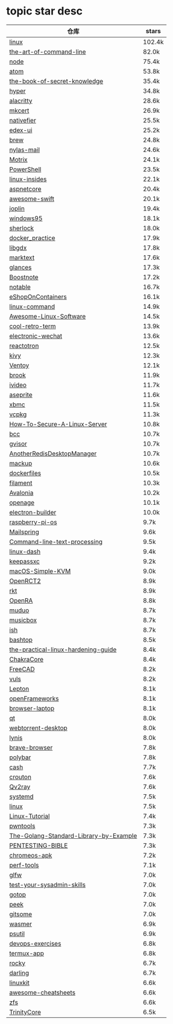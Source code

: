 # topic star desc 




|  仓库   | stars  | 
|-----|-------| 
|[linux](https://github.com/torvalds/linux.git)|102.4k|
|[the-art-of-command-line](https://github.com/jlevy/the-art-of-command-line.git)|82.0k|
|[node](https://github.com/nodejs/node.git)|75.4k|
|[atom](https://github.com/atom/atom.git)|53.8k|
|[the-book-of-secret-knowledge](https://github.com/trimstray/the-book-of-secret-knowledge.git)|35.4k|
|[hyper](https://github.com/vercel/hyper.git)|34.8k|
|[alacritty](https://github.com/alacritty/alacritty.git)|28.6k|
|[mkcert](https://github.com/FiloSottile/mkcert.git)|26.9k|
|[nativefier](https://github.com/jiahaog/nativefier.git)|25.5k|
|[edex-ui](https://github.com/GitSquared/edex-ui.git)|25.2k|
|[brew](https://github.com/Homebrew/brew.git)|24.8k|
|[nylas-mail](https://github.com/nylas/nylas-mail.git)|24.6k|
|[Motrix](https://github.com/agalwood/Motrix.git)|24.1k|
|[PowerShell](https://github.com/PowerShell/PowerShell.git)|23.5k|
|[linux-insides](https://github.com/0xAX/linux-insides.git)|22.1k|
|[aspnetcore](https://github.com/dotnet/aspnetcore.git)|20.4k|
|[awesome-swift](https://github.com/matteocrippa/awesome-swift.git)|20.1k|
|[joplin](https://github.com/laurent22/joplin.git)|19.4k|
|[windows95](https://github.com/felixrieseberg/windows95.git)|18.1k|
|[sherlock](https://github.com/sherlock-project/sherlock.git)|18.0k|
|[docker_practice](https://github.com/yeasy/docker_practice.git)|17.9k|
|[libgdx](https://github.com/libgdx/libgdx.git)|17.8k|
|[marktext](https://github.com/marktext/marktext.git)|17.6k|
|[glances](https://github.com/nicolargo/glances.git)|17.3k|
|[Boostnote](https://github.com/BoostIO/Boostnote.git)|17.2k|
|[notable](https://github.com/notable/notable.git)|16.7k|
|[eShopOnContainers](https://github.com/dotnet-architecture/eShopOnContainers.git)|16.1k|
|[linux-command](https://github.com/jaywcjlove/linux-command.git)|14.9k|
|[Awesome-Linux-Software](https://github.com/luong-komorebi/Awesome-Linux-Software.git)|14.5k|
|[cool-retro-term](https://github.com/Swordfish90/cool-retro-term.git)|13.9k|
|[electronic-wechat](https://github.com/geeeeeeeeek/electronic-wechat.git)|13.6k|
|[reactotron](https://github.com/infinitered/reactotron.git)|12.5k|
|[kivy](https://github.com/kivy/kivy.git)|12.3k|
|[Ventoy](https://github.com/ventoy/Ventoy.git)|12.1k|
|[brook](https://github.com/txthinking/brook.git)|11.9k|
|[ivideo](https://github.com/phobal/ivideo.git)|11.7k|
|[aseprite](https://github.com/aseprite/aseprite.git)|11.6k|
|[xbmc](https://github.com/xbmc/xbmc.git)|11.5k|
|[vcpkg](https://github.com/microsoft/vcpkg.git)|11.3k|
|[How-To-Secure-A-Linux-Server](https://github.com/imthenachoman/How-To-Secure-A-Linux-Server.git)|10.8k|
|[bcc](https://github.com/iovisor/bcc.git)|10.7k|
|[gvisor](https://github.com/google/gvisor.git)|10.7k|
|[AnotherRedisDesktopManager](https://github.com/qishibo/AnotherRedisDesktopManager.git)|10.7k|
|[mackup](https://github.com/lra/mackup.git)|10.6k|
|[dockerfiles](https://github.com/jessfraz/dockerfiles.git)|10.5k|
|[filament](https://github.com/google/filament.git)|10.3k|
|[Avalonia](https://github.com/AvaloniaUI/Avalonia.git)|10.2k|
|[openage](https://github.com/SFTtech/openage.git)|10.1k|
|[electron-builder](https://github.com/electron-userland/electron-builder.git)|10.0k|
|[raspberry-pi-os](https://github.com/s-matyukevich/raspberry-pi-os.git)|9.7k|
|[Mailspring](https://github.com/Foundry376/Mailspring.git)|9.6k|
|[Command-line-text-processing](https://github.com/learnbyexample/Command-line-text-processing.git)|9.5k|
|[linux-dash](https://github.com/afaqurk/linux-dash.git)|9.4k|
|[keepassxc](https://github.com/keepassxreboot/keepassxc.git)|9.2k|
|[macOS-Simple-KVM](https://github.com/foxlet/macOS-Simple-KVM.git)|9.0k|
|[OpenRCT2](https://github.com/OpenRCT2/OpenRCT2.git)|8.9k|
|[rkt](https://github.com/rkt/rkt.git)|8.9k|
|[OpenRA](https://github.com/OpenRA/OpenRA.git)|8.8k|
|[muduo](https://github.com/chenshuo/muduo.git)|8.7k|
|[musicbox](https://github.com/darknessomi/musicbox.git)|8.7k|
|[ish](https://github.com/ish-app/ish.git)|8.7k|
|[bashtop](https://github.com/aristocratos/bashtop.git)|8.5k|
|[the-practical-linux-hardening-guide](https://github.com/trimstray/the-practical-linux-hardening-guide.git)|8.4k|
|[ChakraCore](https://github.com/microsoft/ChakraCore.git)|8.4k|
|[FreeCAD](https://github.com/FreeCAD/FreeCAD.git)|8.2k|
|[vuls](https://github.com/future-architect/vuls.git)|8.2k|
|[Lepton](https://github.com/hackjutsu/Lepton.git)|8.1k|
|[openFrameworks](https://github.com/openframeworks/openFrameworks.git)|8.1k|
|[browser-laptop](https://github.com/brave/browser-laptop.git)|8.1k|
|[qt](https://github.com/therecipe/qt.git)|8.0k|
|[webtorrent-desktop](https://github.com/webtorrent/webtorrent-desktop.git)|8.0k|
|[lynis](https://github.com/CISOfy/lynis.git)|8.0k|
|[brave-browser](https://github.com/brave/brave-browser.git)|7.8k|
|[polybar](https://github.com/polybar/polybar.git)|7.8k|
|[cash](https://github.com/dthree/cash.git)|7.7k|
|[crouton](https://github.com/dnschneid/crouton.git)|7.6k|
|[Qv2ray](https://github.com/Qv2ray/Qv2ray.git)|7.6k|
|[systemd](https://github.com/systemd/systemd.git)|7.5k|
|[linux](https://github.com/raspberrypi/linux.git)|7.5k|
|[Linux-Tutorial](https://github.com/judasn/Linux-Tutorial.git)|7.4k|
|[pwntools](https://github.com/Gallopsled/pwntools.git)|7.3k|
|[The-Golang-Standard-Library-by-Example](https://github.com/polaris1119/The-Golang-Standard-Library-by-Example.git)|7.3k|
|[PENTESTING-BIBLE](https://github.com/blaCCkHatHacEEkr/PENTESTING-BIBLE.git)|7.3k|
|[chromeos-apk](https://github.com/vladikoff/chromeos-apk.git)|7.2k|
|[perf-tools](https://github.com/brendangregg/perf-tools.git)|7.1k|
|[glfw](https://github.com/glfw/glfw.git)|7.0k|
|[test-your-sysadmin-skills](https://github.com/trimstray/test-your-sysadmin-skills.git)|7.0k|
|[gotop](https://github.com/cjbassi/gotop.git)|7.0k|
|[peek](https://github.com/phw/peek.git)|7.0k|
|[gitsome](https://github.com/donnemartin/gitsome.git)|7.0k|
|[wasmer](https://github.com/wasmerio/wasmer.git)|6.9k|
|[psutil](https://github.com/giampaolo/psutil.git)|6.9k|
|[devops-exercises](https://github.com/bregman-arie/devops-exercises.git)|6.8k|
|[termux-app](https://github.com/termux/termux-app.git)|6.8k|
|[rocky](https://github.com/rocky-linux/rocky.git)|6.7k|
|[darling](https://github.com/darlinghq/darling.git)|6.7k|
|[linuxkit](https://github.com/linuxkit/linuxkit.git)|6.6k|
|[awesome-cheatsheets](https://github.com/skywind3000/awesome-cheatsheets.git)|6.6k|
|[zfs](https://github.com/openzfs/zfs.git)|6.6k|
|[TrinityCore](https://github.com/TrinityCore/TrinityCore.git)|6.5k|
